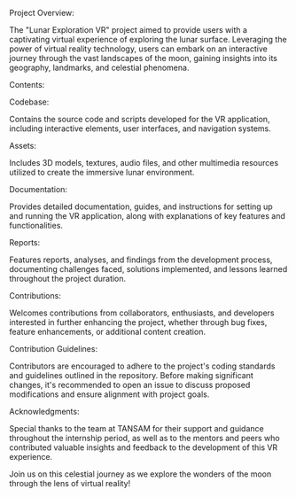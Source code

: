 Project Overview:

The "Lunar Exploration VR" project aimed to provide users with a captivating virtual experience of exploring the lunar surface. Leveraging the power of virtual reality technology, users can embark on an interactive journey through the vast landscapes of the moon, gaining insights into its geography, landmarks, and celestial phenomena.

Contents:

Codebase: 

Contains the source code and scripts developed for the VR application, including interactive elements, user interfaces, and navigation systems.

Assets: 

Includes 3D models, textures, audio files, and other multimedia resources utilized to create the immersive lunar environment.

Documentation: 

Provides detailed documentation, guides, and instructions for setting up and running the VR application, along with explanations of key features and functionalities.

Reports: 

Features reports, analyses, and findings from the development process, documenting challenges faced, solutions implemented, and lessons learned throughout the project duration.

Contributions: 

Welcomes contributions from collaborators, enthusiasts, and developers interested in further enhancing the project, whether through bug fixes, feature enhancements, or additional content creation.

Contribution Guidelines:

Contributors are encouraged to adhere to the project's coding standards and guidelines outlined in the repository. Before making significant changes, it's recommended to open an issue to discuss proposed modifications and ensure alignment with project goals.

Acknowledgments:

Special thanks to the team at TANSAM for their support and guidance throughout the internship period, as well as to the mentors and peers who contributed valuable insights and feedback to the development of this VR experience.

Join us on this celestial journey as we explore the wonders of the moon through the lens of virtual reality!
